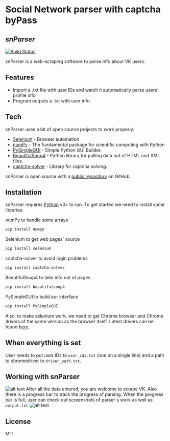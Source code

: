 # Social Network parser with captcha byPass
## _snParser_


[![Build Status](https://travis-ci.org/joemccann/dillinger.svg?branch=master)](https://travis-ci.org/joemccann/dillinger)

snParser is a web-scraping software to parse info about VK users.

## Features

- Import a .txt file with user IDs and watch it automatically parse users` profile info
- Program outputs a .txt with user info

## Tech

snParser uses a bit of open source projects to work properly:

- [Selenium](https://github.com/SeleniumHQ/selenium) - Browser automation
- [numPy](https://github.com/numpy/numpy) - The fundamental package for scientific computing with Python
- [PySimpleGUI](https://github.com/PySimpleGUI/PySimpleGUI) - Simple Python GUI Builder.
- [BeautifulSoup4](https://github.com/wention/BeautifulSoup4) - Python library for pulling data out of HTML and XML files.
- [captcha-solver](https://pypi.org/project/captcha-solver/) - Library for captcha solving.

snParser is open source with a [public repository](https://github.com/paNikitin/snParser) on GitHub.

## Installation

snParser requires [Python](https://www.python.org/) v3+ to run.
To get started we need to install some libraries:

numPy to handle some arrays
```sh
pip install numpy
```
Selenium to get web pages` source
```sh
pip install selenium
```
captcha-solver to avoid login problems
```sh
pip install captcha-solver
```
BeautifulSoup4 to take info out of pages
```sh
pip install beautifulsoup4
```
PySimpleGUI to build our interface
```sh
pip install PySimpleGUI
```
Also, to make selenium work, we need to get Chrome browser and Chrome drivers of the same version as the browser itself. Latest drivers can be found [here](https://chromedriver.chromium.org/downloads).
## When everything is set
User needs to put user IDs to ```user_ids.txt``` (one on a single line) and a path to chromedriver to ```driver_path.txt```.
## Working with snParser
![alt text](https://i.imgur.com/rkWLwCd.png)
After all the data entered, you are welcome to scrape VK. Also there is a progress bar to track the progress of parsing. When the progress bar is full, user can check out screenshots of parser`s work as well as ```output.txt```
![alt text](https://i.imgur.com/KXAVzqo.png)
## License
MIT



